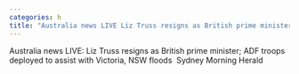 ```yaml
---
categories: h
title: "Australia news LIVE Liz Truss resigns as British prime minister ADF troops deployed to assist with Victoria NSW floods  Sydney Morning Herald"
---
```

Australia news LIVE: Liz Truss resigns as British prime minister; ADF troops deployed to assist with Victoria, NSW floods&nbsp;&nbsp;Sydney Morning Herald